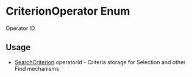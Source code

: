 <properties generated="1" SortOrder="990" />

# CriterionOperator Enum

Operator ID


## Usage
* [SearchCriterion](SearchCriterion.md).operatorId - Criteria storage for Selection and other Find mechanisms


